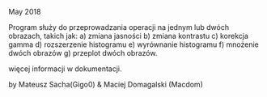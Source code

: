 May 2018

Program służy do przeprowadzania operacji na jednym lub dwóch obrazach, takich jak:
a) zmiana jasności
b) zmiana kontrastu
c) korekcja gamma
d) rozszerzenie histogramu
e) wyrównanie histogramu
f) mnożenie dwóch obrazów
g) przeplot dwóch obrazów.

więcej informacji w dokumentacji.

by Mateusz Sacha(Gigo0) & Maciej Domagalski (Macdom)